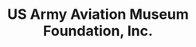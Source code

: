 ---
layout: repo
title: "US Army Aviation Museum Foundation, Inc."
id: 10374
permalink: repos/10374/
---